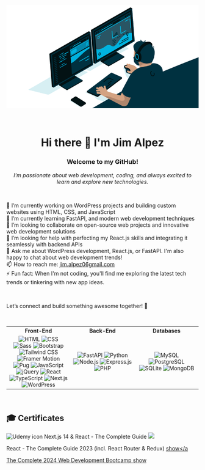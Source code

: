 <div align="center">
  
<img src="https://github.com/jimalpez/jimalpez/blob/74ccebc110d3878370bc110884a09e7f2f89f72a/code-me.gif" alt="GIF" />

&nbsp;

# Hi there 👋 I'm Jim Alpez

### Welcome to my GitHub!
<i>I'm passionate about web development, coding, and always excited to learn and explore new technologies.</i>

&nbsp;

</div>

🔭 I’m currently working on WordPress projects and building custom websites using HTML, CSS, and JavaScript <br />
🌱 I’m currently learning FastAPI, and modern web development techniques <br />
👯 I’m looking to collaborate on open-source web projects and innovative web development solutions <br />
🤔 I’m looking for help with perfecting my React.js skills and integrating it seamlessly with backend APIs <br />
💬 Ask me about WordPress development, React.js, or FastAPI. I'm also happy to chat about web development trends! <br />
📫 How to reach me: <a href="mailto:jim.alpez06gmail.com">jim.alpez06gmail.com</a> <br />
⚡ Fun fact: When I'm not coding, you'll find me exploring the latest tech trends or tinkering with new app ideas. <br />

&nbsp;

Let’s connect and build something awesome together! 🚀

&nbsp;

<div align="center">
  <table width="100%">
    <tr>
      <td width="33%" align="center"><strong>Front-End</strong></td>
      <td width="33%" align="center"><strong>Back-End</strong></td>
      <td width="33%" align="center"><strong>Databases</strong></td>
    </tr>
    <tr>
      <td width="33%" align="center">
        <img src="https://img.shields.io/badge/HTML5-E34F26?style=for-the-badge&logo=html5&logoColor=white" alt="HTML">
        <img src="https://img.shields.io/badge/CSS3-1572B6?style=for-the-badge&logo=css3&logoColor=white" alt="CSS">
        <img src="https://img.shields.io/badge/Sass-CC6699?style=for-the-badge&logo=sass&logoColor=white" alt="Sass">
        <img src="https://img.shields.io/badge/Bootstrap-563D7C?style=for-the-badge&logo=bootstrap&logoColor=white" alt="Bootstrap">
        <img src="https://img.shields.io/badge/Tailwind CSS-06B6D4?style=for-the-badge&logo=tailwind-css&logoColor=white" alt="Tailwind CSS">
        <img src="https://img.shields.io/badge/Framer Motion-007ACC?style=for-the-badge&logo=framer&logoColor=white" alt="Framer Motion">
        <img src="https://img.shields.io/badge/Pug-A86454?style=for-the-badge&logo=pug&logoColor=white" alt="Pug">
        <img src="https://img.shields.io/badge/JavaScript-F7DF1E?style=for-the-badge&logo=javascript&logoColor=black" alt="JavaScript">
        <img src="https://img.shields.io/badge/jQuery-0769AD?style=for-the-badge&logo=jquery&logoColor=white" alt="jQuery">
        <img src="https://img.shields.io/badge/React-20232A?style=for-the-badge&logo=react&logoColor=61DAFB" alt="React">
        <img src="https://img.shields.io/badge/TypeScript-007ACC?style=for-the-badge&logo=typescript&logoColor=white" alt="TypeScript">
        <img src="https://img.shields.io/badge/Next.js-000000?style=for-the-badge&logo=nextdotjs&logoColor=white" alt="Next.js">
        <img src="https://img.shields.io/badge/WordPress-21759B?style=for-the-badge&logo=wordpress&logoColor=white" alt="WordPress">
      </td>
      <td width="33%" align="center">
        <img src="https://img.shields.io/badge/FastAPI-009688?style=for-the-badge&logo=fastapi&logoColor=white" alt="FastAPI">
        <img src="https://img.shields.io/badge/Python-3776AB?style=for-the-badge&logo=python&logoColor=white" alt="Python">
        <img src="https://img.shields.io/badge/Node.js-339933?style=for-the-badge&logo=nodedotjs&logoColor=white" alt="Node.js">
        <img src="https://img.shields.io/badge/Express.js-000000?style=for-the-badge&logo=express&logoColor=white" alt="Express.js">
        <img src="https://img.shields.io/badge/PHP-777BB4?style=for-the-badge&logo=php&logoColor=white" alt="PHP">
      </td>
      <td width="33%" align="center">
        <img src="https://img.shields.io/badge/MySQL-4479A1?style=for-the-badge&logo=mysql&logoColor=white" alt="MySQL">
        <img src="https://img.shields.io/badge/PostgreSQL-316192?style=for-the-badge&logo=postgresql&logoColor=white" alt="PostgreSQL">
        <img src="https://img.shields.io/badge/SQLite-003B57?style=for-the-badge&logo=sqlite&logoColor=white" alt="SQLite">
        <img src="https://img.shields.io/badge/MongoDB-47A248?style=for-the-badge&logo=mongodb&logoColor=white" alt="MongoDB">
      </td>
    </tr>
  </table>
</div>

&nbsp;

## 🎓 Certificates

![Udemy icon](https://img.icons8.com/color/20/000000/udemy.png)
Next.js 14 & React - The Complete Guide <a href="https://drive.google.com/file/d/1Ix7PQ1bCKnPewa8EonBaMpOdQSDmvVyw/view?usp=drive_link" target="_blank"><img src="https://img.icons8.com/material-outlined/18/ffffff/external-link.png"/></a> <br />

React - The Complete Guide 2023 (incl. React Router & Redux) <a href="https://drive.google.com/file/d/1gAO3P3SkNrs47IYQyYfYRUL-autw4ish/view?usp=drive_link" target="_blank">show</a <br />

The Complete 2024 Web Development Bootcamp <a href="https://drive.google.com/file/d/1tjEqmxs-b8E0jWQP_VLAKM9iBh1mOGCS/view?usp=drive_link" target="_blank">show</a> <br />



